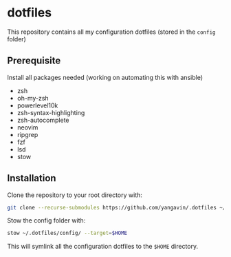 # dotfiles

This repository contains all my configuration dotfiles (stored in the `config` folder)

## Prerequisite

Install all packages needed (working on automating this with ansible)

- zsh
- oh-my-zsh
- powerlevel10k
- zsh-syntax-highlighting
- zsh-autocomplete
- neovim
- ripgrep
- fzf
- lsd
- stow

## Installation

Clone the repository to your root directory with:

```bash
git clone --recurse-submodules https://github.com/yangavin/.dotfiles ~/.dotfiles
```

Stow the config folder with:

```bash
stow ~/.dotfiles/config/ --target=$HOME
```

This will symlink all the configuration dotfiles to the `$HOME` directory.
